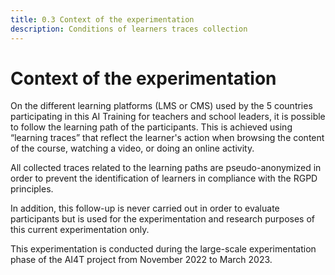 ```yaml
---
title: 0.3 Context of the experimentation
description: Conditions of learners traces collection
---
```

# Context of the experimentation
On the different learning platforms (LMS or CMS) used by the 5 countries participating in this AI Training for teachers and school leaders, it is possible to follow the learning path of the participants. This is achieved using “learning traces” that reflect the learner's action when browsing the content of the course, watching a video, or doing an online activity.

All collected traces related to the learning paths are pseudo-anonymized in order to prevent the identification of learners in compliance with the RGPD principles.

In addition, this follow-up is never carried out in order to evaluate participants but is used for the experimentation and research purposes of this current experimentation only.

This experimentation is conducted during the large-scale experimentation phase of the AI4T project from November 2022 to March 2023.
